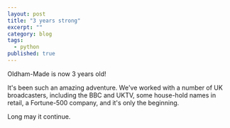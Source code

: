 ```yaml
---
layout: post
title: "3 years strong"
excerpt: ""
category: blog
tags:
  - python
published: true
---
```

Oldham-Made is now 3 years old!

It's been such an amazing adventure. We've worked with a number of UK broadcasters, including the BBC 
and UKTV, some house-hold names in retail, a Fortune-500 company, and it's only the beginning.

Long may it continue.
